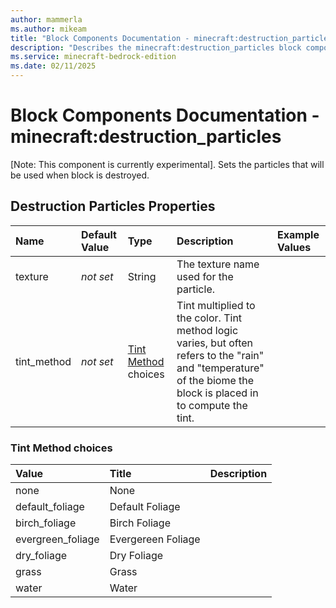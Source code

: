 ```yaml
---
author: mammerla
ms.author: mikeam
title: "Block Components Documentation - minecraft:destruction_particles"
description: "Describes the minecraft:destruction_particles block component"
ms.service: minecraft-bedrock-edition
ms.date: 02/11/2025 
---
```


# Block Components Documentation - minecraft:destruction_particles

[Note: This component is currently experimental]. Sets the particles that will be used when block is destroyed.


## Destruction Particles Properties

|Name       |Default Value |Type |Description |Example Values |
|:----------|:-------------|:----|:-----------|:------------- |
| texture | *not set* | String | The texture name used for the particle. |  | 
| tint_method | *not set* | [Tint Method](#tint-method-choices) choices | Tint multiplied to the color. Tint method logic varies, but often refers to the "rain" and "temperature" of the biome the block is placed in to compute the tint. |  | 

### Tint Method choices

|Value       |Title |Description |
|:-----------|:-----|:-----------|
| none | None | |
| default_foliage | Default Foliage | |
| birch_foliage | Birch Foliage | |
| evergreen_foliage | Evergereen Foliage | |
| dry_foliage | Dry Foliage | |
| grass | Grass | |
| water | Water | |